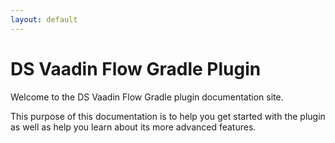 ```yaml
---
layout: default
---
```


# DS Vaadin Flow Gradle Plugin

Welcome to the DS Vaadin Flow Gradle plugin documentation site. 

This purpose of this documentation is to help you get started with the  plugin as well as help you learn about its more advanced features.
